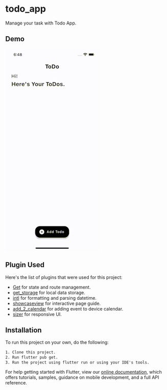 # todo_app

Manage your task with Todo App.

## Demo
![App Demo](./gifs/demo1.gif)

## Plugin Used

Here's the list of plugins that were used for this project:

* [Get](https://pub.dev/packages/get) for state and route management.
* [get_storage](https://pub.dev/packages/get_storage) for local data storage. 
* [intl](https://pub.dev/packages/intl) for formatting and parsing datetime.
* [showcaseview](https://pub.dev/packages/showcaseview) for interactive page guide.
* [add_2_calendar](https://pub.dev/packages/add_2_calendar) for adding event to device calendar.
* [sizer](https://pub.dev/packages/sizer) for responsive UI.

## Installation

To run this project on your own, do the following:

    1. Clone this project.
    2. Run flutter pub get.
    3. Run the project using flutter run or using your IDE's tools.

For help getting started with Flutter, view our
[online documentation](https://flutter.dev/docs), which offers tutorials,
samples, guidance on mobile development, and a full API reference.
